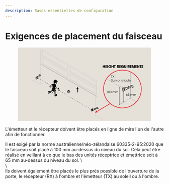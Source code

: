 ```yaml
---
description: Bases essentielles de configuration
---
```


# Exigences de placement du faisceau

<figure><img src="../.gitbook/assets/Mount Brackets@4x.png" alt=""><figcaption></figcaption></figure>

L'émetteur et le récepteur doivent être placés en ligne de mire l'un de l'autre afin de fonctionner.

Il est exigé par la norme australienne/néo-zélandaise 60335-2-95:2020 que le faisceau soit placé à 100 mm au-dessus du niveau du sol. Cela peut être réalisé en veillant à ce que le bas des unités réceptrice et émettrice soit à 65 mm au-dessus du niveau du sol. \\\
\\\
Ils doivent également être placés le plus près possible de l'ouverture de la porte, le récepteur (RX) à l'ombre et l'émetteur (TX) au soleil ou à l'ombre.
